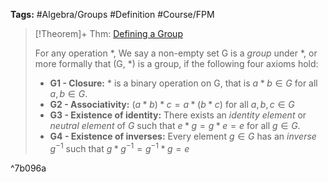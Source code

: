 ---
---

**Tags:** #Algebra/Groups #Definition #Course/FPM 

 > 
 > \[!Theorem\]+ Thm: [Defining a Group](Defining%20a%20Group.md)
 > 
 > For any operation $\ast$, We say a non-empty set G is a *group* under $\ast$, or more formally that (G, $\ast$) is a group, if the following four axioms hold:
 > 
 > * **G1 - Closure:** $\ast$ is a binary operation on G, that is $a\ast b \in G$ for all $a,b\in G$.
 > * **G2 - Associativity:** $(a\ast b) \ast c =a\ast(b\ast c)$ for all $a,b,c\in G$
 > * **G3 - Existence of identity:** There exists an *identity element* or *neutral element* of $G$ such that $e\ast g = g\ast e = e$ for all $g\in G$. 
 > * **G4 - Existence of inverses:** Every element $g\in G$ has an *inverse* $g^{-1}$ such that $g\ast g^{-1}=g^{-1}\ast g = e$

^7b096a
